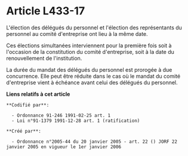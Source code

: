 # Article L433-17

L'élection des délégués du personnel et l'élection des représentants du personnel au comité d'entreprise ont lieu à la même
date.

Ces élections simultanées interviennent pour la première fois soit à l'occasion de la constitution du comité d'entreprise,
soit à la date du renouvellement de l'institution.

La durée du mandat des délégués du personnel est prorogée à due concurrence. Elle peut être réduite dans le cas où le mandat
du comité d'entreprise vient à échéance avant celui des délégués du personnel.

**Liens relatifs à cet article**

	**Codifié par**:

	  - Ordonnance 91-246 1991-02-25 art. 1
	  - Loi n°91-1379 1991-12-28 art. 1 (ratification)

	**Créé par**:

	  - Ordonnance n°2005-44 du 20 janvier 2005 - art. 22 () JORF 22 janvier 2005 en vigueur le 1er janvier 2006
